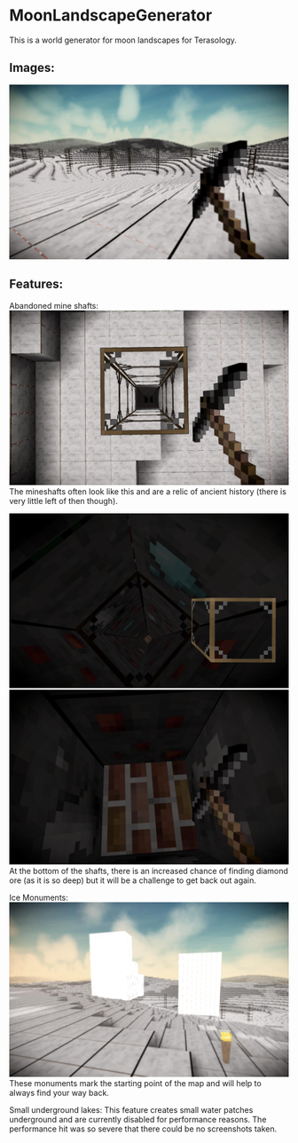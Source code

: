 # MoonLandscapeGenerator
This is a world generator for moon landscapes for Terasology.

## Images:

![World.jpg](https://raw.githubusercontent.com/BenjaminAmos/MoonLandscapeGenerator/Images/Images/World.jpg)

## Features:

Abandoned mine shafts: 
  ![AbandonedMineshaft.jpg](https://raw.githubusercontent.com/BenjaminAmos/MoonLandscapeGenerator/Images/Images/AbandonedMineshaft.jpg)
  The mineshafts often look like this and are a relic of ancient history (there is very little left of then though).
  
  ![DiamondInShaft.jpg](https://raw.githubusercontent.com/BenjaminAmos/MoonLandscapeGenerator/Images/Images/DiamondInShaft.jpg)
  ![BottomOfShaft.jpg](https://raw.githubusercontent.com/BenjaminAmos/MoonLandscapeGenerator/Images/Images/BottomOfShaft.jpg)
  At the bottom of the shafts, there is an increased chance of finding diamond ore (as it is so deep) but it will be a challenge to get back out again.

Ice Monuments:
  ![IceLandmarks.jpg](https://raw.githubusercontent.com/BenjaminAmos/MoonLandscapeGenerator/Images/Images/IceLandmarks.jpg)
  These monuments mark the starting point of the map and will help to always find your way back.
 
Small underground lakes:
  This feature creates small water patches underground and are currently disabled for performance reasons. The performance hit was so severe that there could be no screenshots taken.
